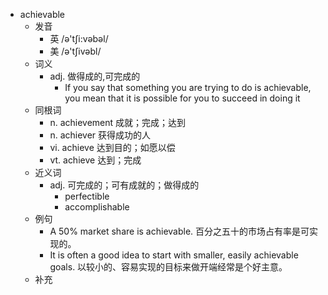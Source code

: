 - achievable
  - 发音
    - 英 /ə'tʃi:vəbəl/
    - 美 /ə'tʃivəbl/
  - 词义
    - adj. 做得成的,可完成的
      - If you say that something you are trying to do is achievable, you mean that it is possible for you to succeed in doing it
  - 同根词
    - n. achievement 成就；完成；达到
    - n. achiever 获得成功的人
    - vi. achieve 达到目的；如愿以偿
    - vt. achieve 达到；完成
  - 近义词
    - adj. 可完成的；可有成就的；做得成的
      - perfectible
      - accomplishable
  - 例句
    - A 50% market share is achievable. 百分之五十的市场占有率是可实现的。
    - It is often a good idea to start with smaller, easily achievable goals. 以较小的、容易实现的目标来做开端经常是个好主意。
  - 补充